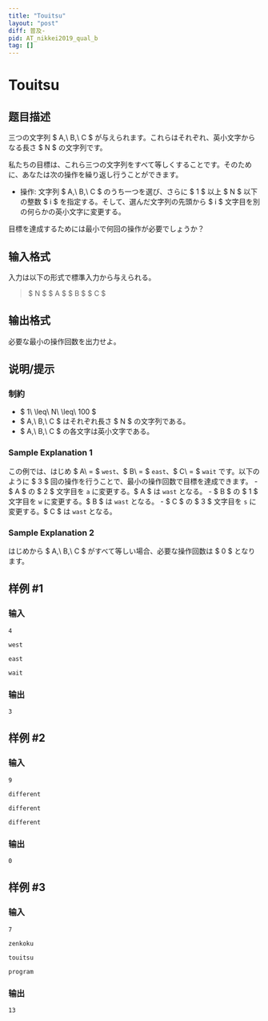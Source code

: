 ```yaml
---
title: "Touitsu"
layout: "post"
diff: 普及-
pid: AT_nikkei2019_qual_b
tag: []
---
```


# Touitsu

## 题目描述

[problemUrl]: https://atcoder.jp/contests/nikkei2019-qual/tasks/nikkei2019_qual_b

三つの文字列 $ A,\ B,\ C $ が与えられます。これらはそれぞれ、英小文字からなる長さ $ N $ の文字列です。

私たちの目標は、これら三つの文字列をすべて等しくすることです。そのために、あなたは次の操作を繰り返し行うことができます。

- 操作: 文字列 $ A,\ B,\ C $ のうち一つを選び、さらに $ 1 $ 以上 $ N $ 以下の整数 $ i $ を指定する。そして、選んだ文字列の先頭から $ i $ 文字目を別の何らかの英小文字に変更する。

目標を達成するためには最小で何回の操作が必要でしょうか？

## 输入格式

入力は以下の形式で標準入力から与えられる。

> $ N $ $ A $ $ B $ $ C $

## 输出格式

必要な最小の操作回数を出力せよ。

## 说明/提示

### 制約

- $ 1\ \leq\ N\ \leq\ 100 $
- $ A,\ B,\ C $ はそれぞれ長さ $ N $ の文字列である。
- $ A,\ B,\ C $ の各文字は英小文字である。

### Sample Explanation 1

この例では、はじめ $ A\ = $ `west`、$ B\ = $ `east`、$ C\ = $ `wait` です。以下のように $ 3 $ 回の操作を行うことで、最小の操作回数で目標を達成できます。 - $ A $ の $ 2 $ 文字目を `a` に変更する。$ A $ は `wast` となる。 - $ B $ の $ 1 $ 文字目を `w` に変更する。$ B $ は `wast` となる。 - $ C $ の $ 3 $ 文字目を `s` に変更する。$ C $ は `wast` となる。

### Sample Explanation 2

はじめから $ A,\ B,\ C $ がすべて等しい場合、必要な操作回数は $ 0 $ となります。

## 样例 #1

### 输入

```
4
west
east
wait
```

### 输出

```
3
```

## 样例 #2

### 输入

```
9
different
different
different
```

### 输出

```
0
```

## 样例 #3

### 输入

```
7
zenkoku
touitsu
program
```

### 输出

```
13
```

